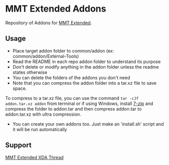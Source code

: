 # MMT Extended Addons
Repository of Addons for [MMT Extended](https://github.com/Zackptg5/MMT-Extended).

## Usage
- Place target addon folder to common/addon (ex: common/addon/External-Tools)
- Read the README in each repo addon folder to understand its purpose
- Don't delete or modify anything in the addon folder unless the readme states otherwise
- You can delete the folders of the addons you don't need
- Note that you can compress the addon folder into a tar.xz file to save space.

To compress to a tar.xz file, you can use the command `tar -cJf addon.tar.xz addon` from terminal or if using Windows, install [7-zip](https://www.7-zip.org/download.html) and compress the folder to addon.tar and then compress addon.tar to addon.tar.xz with ultra compression.

- You can create your own addons too. Just make an 'install.sh' script and it will be run automatically

## Support
[MMT Extended XDA Thread](https://forum.xda-developers.com/apps/magisk/magisk-module-template-extended-mmt-ex-t4029819)
